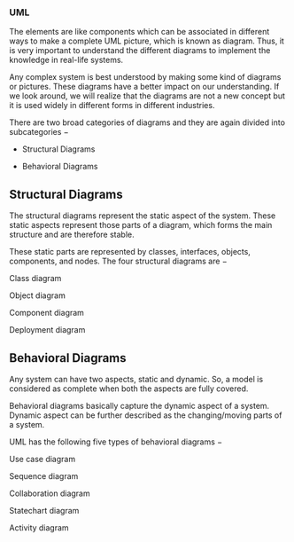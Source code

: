 ### UML ###

The elements are like components which can be associated in different ways to make a complete UML picture, which is known as diagram. Thus, it is very important to understand the different diagrams to implement the knowledge in real-life systems.

Any complex system is best understood by making some kind of diagrams or pictures. These diagrams have a better impact on our understanding. If we look around, we will realize that the diagrams are not a new concept but it is used widely in different forms in different industries.

There are two broad categories of diagrams and they are again divided into subcategories −

- Structural Diagrams

- Behavioral Diagrams


## Structural Diagrams ##

The structural diagrams represent the static aspect of the system. These static aspects represent those parts of a diagram, which forms the main structure and are therefore stable.

These static parts are represented by classes, interfaces, objects, components, and nodes. The four structural diagrams are −

Class diagram

Object diagram

Component diagram

Deployment diagram



## Behavioral Diagrams ##

Any system can have two aspects, static and dynamic. So, a model is considered as complete when both the aspects are fully covered.

Behavioral diagrams basically capture the dynamic aspect of a system. Dynamic aspect can be further described as the changing/moving parts of a system.

UML has the following five types of behavioral diagrams −

Use case diagram

Sequence diagram

Collaboration diagram

Statechart diagram

Activity diagram

